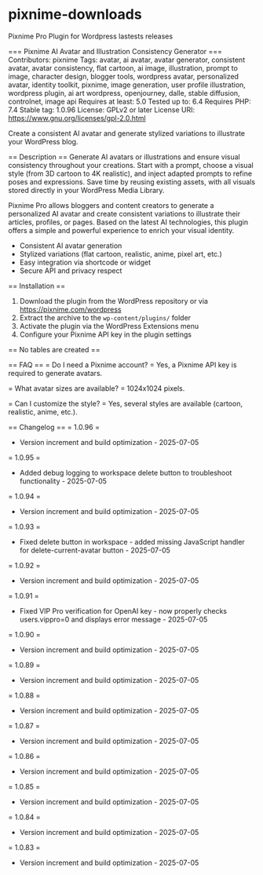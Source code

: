 # pixnime-downloads
Pixnime Pro Plugin for Wordpress lastests releases

=== Pixnime AI Avatar and Illustration Consistency Generator ===
Contributors: pixnime
Tags: avatar, ai avatar, avatar generator, consistent avatar, avatar consistency, flat cartoon, ai image, illustration, prompt to image, character design, blogger tools, wordpress avatar, personalized avatar, identity toolkit, pixnime, image generation, user profile illustration, wordpress plugin, ai art wordpress, openjourney, dalle, stable diffusion, controlnet, image api
Requires at least: 5.0
Tested up to: 6.4
Requires PHP: 7.4
Stable tag: 1.0.96
License: GPLv2 or later
License URI: https://www.gnu.org/licenses/gpl-2.0.html

Create a consistent AI avatar and generate stylized variations to illustrate your WordPress blog.

== Description ==
Generate AI avatars or illustrations and ensure visual consistency throughout your creations. Start with a prompt, choose a visual style (from 3D cartoon to 4K realistic), and inject adapted prompts to refine poses and expressions. Save time by reusing existing assets, with all visuals stored directly in your WordPress Media Library.

Pixnime Pro allows bloggers and content creators to generate a personalized AI avatar and create consistent variations to illustrate their articles, profiles, or pages. Based on the latest AI technologies, this plugin offers a simple and powerful experience to enrich your visual identity.

- Consistent AI avatar generation
- Stylized variations (flat cartoon, realistic, anime, pixel art, etc.)
- Easy integration via shortcode or widget
- Secure API and privacy respect

== Installation ==
1. Download the plugin from the WordPress repository or via https://pixnime.com/wordpress
2. Extract the archive to the `wp-content/plugins/` folder
3. Activate the plugin via the WordPress Extensions menu
4. Configure your Pixnime API key in the plugin settings

== No tables are created ==

== FAQ ==
= Do I need a Pixnime account? =
Yes, a Pixnime API key is required to generate avatars.

= What avatar sizes are available? =
1024x1024 pixels.

= Can I customize the style? =
Yes, several styles are available (cartoon, realistic, anime, etc.).

== Changelog ==
= 1.0.96 =
* Version increment and build optimization - 2025-07-05

= 1.0.95 =
* Added debug logging to workspace delete button to troubleshoot functionality - 2025-07-05

= 1.0.94 =
* Version increment and build optimization - 2025-07-05

= 1.0.93 =
* Fixed delete button in workspace - added missing JavaScript handler for delete-current-avatar button - 2025-07-05

= 1.0.92 =
* Version increment and build optimization - 2025-07-05

= 1.0.91 =
* Fixed VIP Pro verification for OpenAI key - now properly checks users.vippro=0 and displays error message - 2025-07-05

= 1.0.90 =
* Version increment and build optimization - 2025-07-05

= 1.0.89 =
* Version increment and build optimization - 2025-07-05

= 1.0.88 =
* Version increment and build optimization - 2025-07-05

= 1.0.87 =
* Version increment and build optimization - 2025-07-05

= 1.0.86 =
* Version increment and build optimization - 2025-07-05

= 1.0.85 =
* Version increment and build optimization - 2025-07-05

= 1.0.84 =
* Version increment and build optimization - 2025-07-05

= 1.0.83 =
* Version increment and build optimization - 2025-07-05
